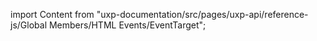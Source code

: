 
import Content from "uxp-documentation/src/pages/uxp-api/reference-js/Global Members/HTML Events/EventTarget";

<Content query="product=xd"/>
